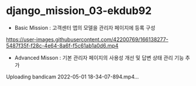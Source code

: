 ﻿# django_mission_03-ekdub92
- Basic Mission : 고객센터 앱의 모델을 관리자 페이지에 등록 구성

https://user-images.githubusercontent.com/42200769/166138277-5487f35f-f28c-4e64-8a6f-f5c61ab1a0d6.mp4


- Advanced Misson : 기본 관리자 페이지의 사용성 개선 및 답변 상태 관리 기능 추가

Uploading bandicam 2022-05-01 18-34-07-894.mp4…

